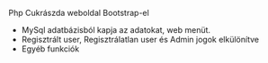 Php Cukrászda weboldal Bootstrap-el

- MySql adatbázisból kapja az adatokat, web menüt.
- Regisztrált user, Regisztrálatlan user és Admin jogok elkülönítve
- Egyéb funkciók
